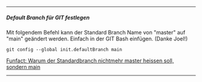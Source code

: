 
---
##### Default Branch für GIT festlegen
Mit folgendem Befehl kann der Standard Branch Name von "master" auf "main" geändert werden. Einfach in der GIT Bash einfügen. (Danke Joel!)

`git config --global init.defaultBranch main`

[Funfact: Warum der Standardbranch nichtmehr master heissen soll, sondern main](https://www.theserverside.com/feature/Why-GitHub-renamed-its-master-branch-to-main)

---

